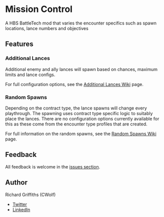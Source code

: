 # Mission Control

A HBS BattleTech mod that varies the encounter specifics such as spawn locations, lance numbers and objectives

## Features

### Additional Lances

Additional enemy and ally lances will spawn based on chances, maximum limits and lance configs.

For full configuration options, see the [Additional Lances Wiki](https://github.com/CWolfs/MissionControl/wiki/Additional-Lances) page.

### Random Spawns

Depending on the contract type, the lance spawns will change every playthrough. The spawning uses contract type specific logic to suitably place the lances. There are no configuration options currently available for this as these come from the encounter type profiles that are created.

For full information on the random spawns, see the [Random Spawns Wiki](https://github.com/CWolfs/MissionControl/wiki/Random-Spawns) page.

## Feedback

All feedback is welcome in the [issues section](https://github.com/CWolfs/MissionControl/issues).

## Author

Richard Griffiths (CWolf)
  * [Twitter](https://twitter.com/CWolf)
  * [LinkedIn](https://www.linkedin.com/in/richard-griffiths-436b7a19/)